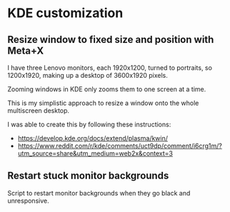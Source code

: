 # KDE customization

## Resize window to fixed size and position with Meta+X

I have three Lenovo monitors, each 1920x1200, turned to portraits, so 1200x1920, making up a desktop of 3600x1920 pixels.

Zooming windows in KDE only zooms them to one screen at a time.

This is my simplistic approach to resize a window onto the whole multiscreen desktop.

I was able to create this by following these instructions:
- https://develop.kde.org/docs/extend/plasma/kwin/
- https://www.reddit.com/r/kde/comments/uct9dp/comment/i6crg1m/?utm_source=share&utm_medium=web2x&context=3

## Restart stuck monitor backgrounds

Script to restart monitor backgrounds when they go black and unresponsive.

